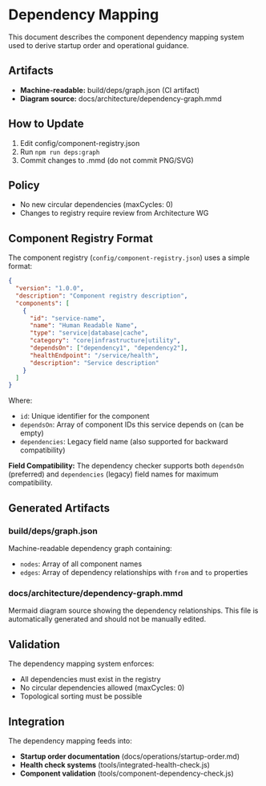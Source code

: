 # Dependency Mapping

This document describes the component dependency mapping system used to derive startup order and operational guidance.

## Artifacts

- **Machine-readable:** build/deps/graph.json (CI artifact)
- **Diagram source:** docs/architecture/dependency-graph.mmd

## How to Update

1. Edit config/component-registry.json
2. Run `npm run deps:graph`
3. Commit changes to .mmd (do not commit PNG/SVG)

## Policy

- No new circular dependencies (maxCycles: 0)
- Changes to registry require review from Architecture WG

## Component Registry Format

The component registry (`config/component-registry.json`) uses a simple format:

```json
{
  "version": "1.0.0",
  "description": "Component registry description",
  "components": [
    {
      "id": "service-name",
      "name": "Human Readable Name",
      "type": "service|database|cache",
      "category": "core|infrastructure|utility", 
      "dependsOn": ["dependency1", "dependency2"],
      "healthEndpoint": "/service/health",
      "description": "Service description"
    }
  ]
}
```

Where:

- `id`: Unique identifier for the component
- `dependsOn`: Array of component IDs this service depends on (can be empty)
- `dependencies`: Legacy field name (also supported for backward compatibility)

**Field Compatibility:** The dependency checker supports both `dependsOn` (preferred) and `dependencies` (legacy) field names for maximum compatibility.

## Generated Artifacts

### build/deps/graph.json

Machine-readable dependency graph containing:

- `nodes`: Array of all component names
- `edges`: Array of dependency relationships with `from` and `to` properties

### docs/architecture/dependency-graph.mmd

Mermaid diagram source showing the dependency relationships. This file is automatically generated and should not be manually edited.

## Validation

The dependency mapping system enforces:

- All dependencies must exist in the registry
- No circular dependencies allowed (maxCycles: 0)
- Topological sorting must be possible

## Integration

The dependency mapping feeds into:

- **Startup order documentation** (docs/operations/startup-order.md)
- **Health check systems** (tools/integrated-health-check.js)
- **Component validation** (tools/component-dependency-check.js)
